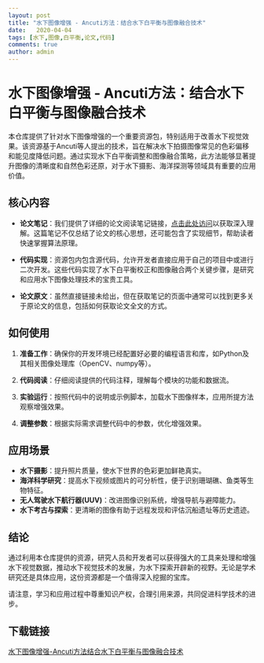 ```yaml
---
layout: post
title: "水下图像增强 - Ancuti方法：结合水下白平衡与图像融合技术"
date:   2020-04-04
tags: [水下,图像,白平衡,论文,代码]
comments: true
author: admin
---
```

# 水下图像增强 - Ancuti方法：结合水下白平衡与图像融合技术

本仓库提供了针对水下图像增强的一个重要资源包，特别适用于改善水下视觉效果。该资源基于Ancuti等人提出的技术，旨在解决水下拍摄图像常见的色彩偏移和能见度降低问题。通过实现水下白平衡调整和图像融合策略，此方法能够显著提升图像的清晰度和自然色彩还原，对于水下摄影、海洋探测等领域具有重要的应用价值。

## 核心内容

- **论文笔记**：我们提供了详细的论文阅读笔记链接，[点击此处访问](https://blog.csdn.net/haiyanp_p/article/details/118341404?spm=1001.2014.3001.5501)以获取深入理解。这篇笔记不仅总结了论文的核心思想，还可能包含了实现细节，帮助读者快速掌握算法原理。
  
- **代码实现**：资源包内包含源代码，允许开发者直接应用于自己的项目中或进行二次开发。这些代码实现了水下白平衡校正和图像融合两个关键步骤，是研究和应用水下图像处理技术的宝贵工具。

- **论文原文**：虽然直接链接未给出，但在获取笔记的页面中通常可以找到更多关于原论文的信息，包括如何获取论文全文的方式。

## 如何使用

1. **准备工作**：确保你的开发环境已经配置好必要的编程语言和库，如Python及其相关图像处理库（OpenCV、numpy等）。
   
2. **代码阅读**：仔细阅读提供的代码注释，理解每个模块的功能和数据流。

3. **实验运行**：按照代码中的说明或示例脚本，加载水下图像样本，应用所提方法观察增强效果。

4. **调整参数**：根据实际需求调整代码中的参数，优化增强效果。

## 应用场景

- **水下摄影**：提升照片质量，使水下世界的色彩更加鲜艳真实。
- **海洋科学研究**：提高水下视频或图片的可分析性，便于识别珊瑚礁、鱼类等生物特征。
- **无人驾驶水下航行器(UUV)**：改进图像识别系统，增强导航与避障能力。
- **水下考古与探索**：更清晰的图像有助于远程发现和评估沉船遗址等历史遗迹。

## 结论

通过利用本仓库提供的资源，研究人员和开发者可以获得强大的工具来处理和增强水下视觉数据，推动水下视觉技术的发展，为水下探索开辟新的视野。无论是学术研究还是具体应用，这份资源都是一个值得深入挖掘的宝库。

请注意，学习和应用过程中尊重知识产权，合理引用来源，共同促进科学技术的进步。

## 下载链接

[水下图像增强-Ancuti方法结合水下白平衡与图像融合技术](https://pan.quark.cn/s/2178cef16250)